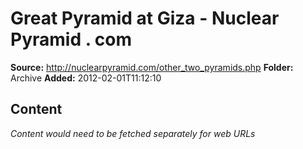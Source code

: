 # Great Pyramid at Giza - Nuclear Pyramid . com

**Source:** http://nuclearpyramid.com/other_two_pyramids.php
**Folder:** Archive
**Added:** 2012-02-01T11:12:10




## Content
*Content would need to be fetched separately for web URLs*
